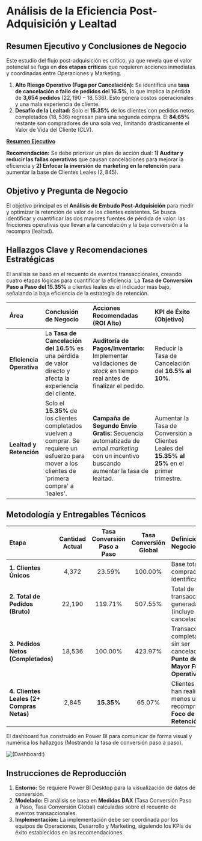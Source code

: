# Análisis de la Eficiencia Post-Adquisición y Lealtad

## Resumen Ejecutivo y Conclusiones de Negocio 

Este estudio del flujo post-adquisición es crítico, ya que revela que el valor potencial se fuga en **dos etapas críticas** que requieren acciones inmediatas y coordinadas entre Operaciones y Marketing.

1. **Alto Riesgo Operativo (Fuga por Cancelación):** Se identifica una **tasa de cancelación o fallo de pedidos del 16.5%**, lo que implica la pérdida de **3,654 pedidos** ($22,190 - 18,536$). Esto genera costos operacionales y una mala experiencia de cliente.
2. **Desafío de la Lealtad:** Solo el **15.35%** de los clientes con pedidos netos completados ($18,536$) regresan para una segunda compra. El **84.65%** restante son compradores de una sola vez, limitando drásticamente el Valor de Vida del Cliente (CLV).

[**Resumen Ejecutivo**]()

**Recomendación:** Se debe priorizar un plan de acción dual: **1) Auditar y reducir las fallas operativas** que causan cancelaciones para mejorar la eficiencia y **2) Enfocar la inversión de marketing en la retención** para aumentar la base de Clientes Leales ($2,845$).

## Objetivo y Pregunta de Negocio

El objetivo principal es el **Análisis de Embudo Post-Adquisición** para medir y optimizar la retención de valor de los clientes existentes. Se busca identificar y cuantificar las dos mayores fuentes de pérdida de valor: las fricciones operativas que llevan a la cancelación y la baja conversión a la recompra (lealtad).

## Hallazgos Clave y Recomendaciones Estratégicas

El análisis se basó en el recuento de eventos transaccionales, creando cuatro etapas lógicas para cuantificar la eficiencia. La **Tasa de Conversión Paso a Paso del 15.35%** a clientes leales es el indicador más bajo, señalando la baja eficiencia de la estrategia de retención.

| Área | Conclusión de Negocio | Acciones Recomendadas (ROI Alto) | KPI de Éxito (Objetivo) |
|:---|:---|:---|:---|
| **Eficiencia Operativa** | La **Tasa de Cancelación del 16.5%** es una pérdida de valor directo y afecta la experiencia del cliente. | **Auditoría de Pagos/Inventario:** Implementar validaciones de *stock* en tiempo real antes de finalizar el pedido. | Reducir la Tasa de Cancelación del **16.5% al 10%**. |
| **Lealtad y Retención** | Solo el **15.35%** de los clientes completados vuelven a comprar. Se requiere un esfuerzo para mover a los clientes de 'primera compra' a 'leales'. | **Campaña de Segundo Envío Gratis:** Secuencia automatizada de *email marketing* con un incentivo buscando aumentar la tasa de lealtad. | Aumentar la Tasa de Conversión a Clientes Leales del **15.35% al 25%** en el primer trimestre. |

## Metodología y Entregables Técnicos

| Etapa | Cantidad Actual | Tasa Conversión Paso a Paso | Tasa Conversión Global | Definición de Negocio |
|:---|:---:|:---:|:---:|:---|
| **1. Clientes Únicos** | 4,372 | 23.59% | 100.00% | Base total de compradores identificados. |
| **2. Total de Pedidos (Bruto)** | 22,190 | 119.71% | 507.55% | Total de transacciones generadas (incluye cancelaciones). |
| **3. Pedidos Netos (Completados)** | 18,536 | 100.00% | 423.97% | Transacciones completadas sin ser canceladas. **Punto de Mayor Fuga Operativa**. |
| **4. Clientes Leales (2+ Compras Netas)** | 2,845 | **15.35%** | 65.07% | Clientes que han realizado al menos una recompra neta. **Foco de Retención**. |

El dashboard fue construido en Power BI para comunicar de forma visual y numérica los hallazgos (Mostrando la tasa de conversión paso a paso).

![(**Dashboard:**)]()

## Instrucciones de Reproducción

1.  **Entorno:** Se requiere Power BI Desktop para la visualización de datos de conversión.
2.  **Modelado:** El análisis se basa en **Medidas DAX** (Tasa Conversión Paso a Paso, Tasa Conversión Global) calculadas sobre el recuento de eventos transaccionales.
3.  **Implementación:** La implementación debe ser coordinada por los equipos de Operaciones, Desarrollo y Marketing, siguiendo los KPIs de éxito establecidos en las recomendaciones.
